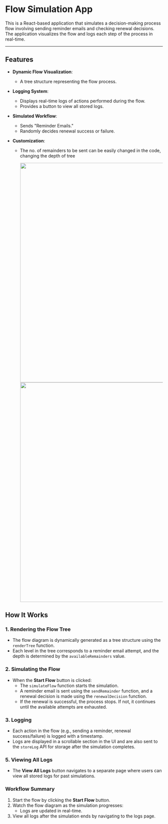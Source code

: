 # Flow Simulation App

This is a React-based application that simulates a decision-making process flow involving sending reminder emails and checking renewal decisions. The application visualizes the flow and logs each step of the process in real-time.

---

## Features

- **Dynamic Flow Visualization**:

  - A tree structure representing the flow process.

- **Logging System**:

  - Displays real-time logs of actions performed during the flow.
  - Provides a button to view all stored logs.

- **Simulated Workflow**:

  - Sends "Reminder Emails."
  - Randomly decides renewal success or failure.

- **Customization**:
  - The no. of remainders to be sent can be easily changed in the code, changing the depth of tree

    <img src="https://github.com/user-attachments/assets/74995e6e-4ac0-4543-980a-44f38263d8ce" width="700" height="auto" />
    <img src="https://github.com/user-attachments/assets/03f7d14e-3b3e-457a-bcb0-da6bd7b96566" width="700" height="auto" />


## How It Works

### 1. **Rendering the Flow Tree**

- The flow diagram is dynamically generated as a tree structure using the `renderTree` function.
- Each level in the tree corresponds to a reminder email attempt, and the depth is determined by the `availableRemainders` value.

### 2. **Simulating the Flow**

- When the **Start Flow** button is clicked:
  - The `simulateFlow` function starts the simulation.
  - A reminder email is sent using the `sendRemainder` function, and a renewal decision is made using the `renewalDecision` function.
  - If the renewal is successful, the process stops. If not, it continues until the available attempts are exhausted.

### 3. **Logging**

- Each action in the flow (e.g., sending a reminder, renewal success/failure) is logged with a timestamp.
- Logs are displayed in a scrollable section in the UI and are also sent to the `storeLog` API for storage after the simulation completes.

### 5. **Viewing All Logs**

- The **View All Logs** button navigates to a separate page where users can view all stored logs for past simulations.

### Workflow Summary

1. Start the flow by clicking the **Start Flow** button.
2. Watch the flow diagram as the simulation progresses:
   - Logs are updated in real-time.
3. View all logs after the simulation ends by navigating to the logs page.
